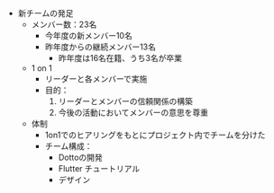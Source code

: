 - 新チームの発足
  - メンバー数：23名
    - 今年度の新メンバー10名
    - 昨年度からの継続メンバー13名
      - 昨年度は16名在籍、うち3名が卒業
  - 1 on 1
    - リーダーと各メンバーで実施
    - 目的：
        1. リーダーとメンバーの信頼関係の構築
        2. 今後の活動においてメンバーの意思を尊重
  - 体制
    - 1on1でのヒアリングをもとにプロジェクト内でチームを分けた
    - チーム構成：
        - Dottoの開発
        - Flutter チュートリアル
        - デザイン